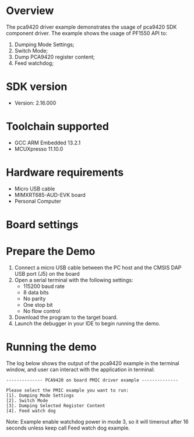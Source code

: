 Overview
========
The pca9420 driver example demonstrates the usage of pca9420 SDK component driver.
The example shows the usage of PF1550 API to:
1. Dumping Mode Settings;
2. Switch Mode;
3. Dump PCA9420 register content;
4. Feed watchdog;

SDK version
===========
- Version: 2.16.000

Toolchain supported
===================
- GCC ARM Embedded  13.2.1
- MCUXpresso  11.10.0

Hardware requirements
=====================
- Micro USB cable
- MIMXRT685-AUD-EVK board
- Personal Computer

Board settings
==============


Prepare the Demo
================
1.  Connect a micro USB cable between the PC host and the CMSIS DAP USB port (J5) on the board
2.  Open a serial terminal with the following settings:
    - 115200 baud rate
    - 8 data bits
    - No parity
    - One stop bit
    - No flow control
3.  Download the program to the target board.
4.  Launch the debugger in your IDE to begin running the demo.

Running the demo
================
The log below shows the output of the pca9420 example in the terminal window, and user can interact with the application in terminal:
~~~~~~~~~~~~~~~~~~~~~~~~~~~~~~~~~~~
-------------- PCA9420 on board PMIC driver example --------------

Please select the PMIC example you want to run:
[1]. Dumping Mode Settings
[2]. Switch Mode
[3]. Dumping Selected Register Content
[4]. Feed watch dog
~~~~~~~~~~~~~~~~~~~~~~~~~~~~~~~~~~~
Note: Example enable watchdog power in mode 3, so it will timerout after 16 seconds unless keep call Feed watch dog example. 
